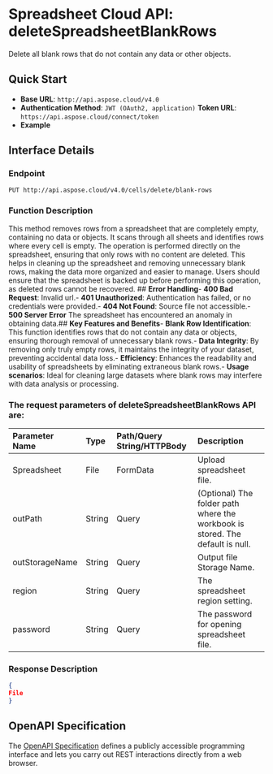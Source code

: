 # **Spreadsheet Cloud API: deleteSpreadsheetBlankRows**

Delete all blank rows that do not contain any data or other objects. 


## **Quick Start**

- **Base URL**: `http://api.aspose.cloud/v4.0`
- **Authentication Method**: `JWT (OAuth2, application)`  **Token URL**: `https://api.aspose.cloud/connect/token`
- **Example** 

## **Interface Details**

### **Endpoint** 

```
PUT http://api.aspose.cloud/v4.0/cells/delete/blank-rows
```
### **Function Description**
This method removes rows from a spreadsheet that are completely empty, containing no data or objects. It scans through all sheets and identifies rows where every cell is empty. The operation is performed directly on the spreadsheet, ensuring that only rows with no content are deleted. This helps in cleaning up the spreadsheet and removing unnecessary blank rows, making the data more organized and easier to manage. Users should ensure that the spreadsheet is backed up before performing this operation, as deleted rows cannot be recovered. ## **Error Handling**- **400 Bad Request**: Invalid url.- **401 Unauthorized**:  Authentication has failed, or no credentials were provided.- **404 Not Found**: Source file not accessible.- **500 Server Error** The spreadsheet has encountered an anomaly in obtaining data.## **Key Features and Benefits**- **Blank Row Identification**: This function identifies rows that do not contain any data or objects, ensuring thorough removal of unnecessary blank rows.- **Data Integrity**: By removing only truly empty rows, it maintains the integrity of your dataset, preventing accidental data loss.- **Efficiency**: Enhances the readability and usability of spreadsheets by eliminating extraneous blank rows.- **Usage scenarios**: Ideal for cleaning large datasets where blank rows may interfere with data analysis or processing.

### The request parameters of **deleteSpreadsheetBlankRows** API are: 

| Parameter Name | Type | Path/Query String/HTTPBody | Description | 
| :- | :- | :- |:- | 
|Spreadsheet|File|FormData|Upload spreadsheet file.|
|outPath|String|Query|(Optional) The folder path where the workbook is stored. The default is null.|
|outStorageName|String|Query|Output file Storage Name.|
|region|String|Query|The spreadsheet region setting.|
|password|String|Query|The password for opening spreadsheet file.|

### **Response Description**
```json
{
File
}
```


## OpenAPI Specification

The [OpenAPI Specification](https://reference.aspose.cloud/cells/#/TransformController/DeleteSpreadsheetBlankRows) defines a publicly accessible programming interface and lets you carry out REST interactions directly from a web browser.


